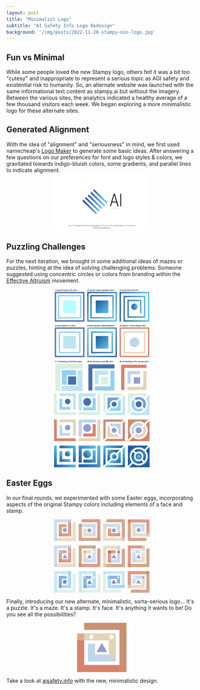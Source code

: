 ```yaml
---
layout: post
title: "Minimalist Logo"
subtitle: "AI Safety Info Logo Redesign"
background: '/img/posts/2022-11-20-stampy-min-logo.jpg'
---
```


## Fun vs Minimal

While some people loved the new Stampy logo, others felt it was a bit too "cutesy" and inappropriate to represent a serious topic as AGI safety and existential risk to humanity. So, an alternate website was launched with the same informational text content as stampy.ai but without the imagery. Between the various sites, the analytics indicated a healthy average of a few thousand visitors each week. We began exploring a more minimalistic logo for these alternate sites.

## Generated Alignment

With the idea of "alignment" and "seriousness" in mind, we first used namecheap's [Logo Maker](https://www.namecheap.com/logo-maker/app/) to generate some basic ideas. After answering a few questions on our preferences for font and logo styles & colors, we gravitated towards indigo-bluish colors, some gradients, and parallel lines to indicate alignment.
<img src="/img/posts/2022-11-20-stampy-min-ideas1.png" width="50%" style="display: block; margin: 0 auto;" />

## Puzzling Challenges

For the next iteration, we brought in some additional ideas of mazes or puzzles, hinting at the idea of solving challenging problems. Someone suggested using concentric circles or colors from branding within the [Effective Altruism](https://www.centreforeffectivealtruism.org/) movement.

<img src="/img/posts/2022-11-20-stampy-min-ideas2.jpg" width="50%" style="display: block; margin: 0 auto;" />

<img src="/img/posts/2022-11-20-stampy-min-ideas3.png" width="50%" style="display: block; margin: 0 auto;"  />

## Easter Eggs

In our final rounds, we experimented with some Easter eggs, incorporating aspects of the original Stampy colors including elements of a face and stamp.

<img src="/img/posts/2022-11-20-stampy-min-ideas4.png" width="50%" style="display: block; margin: 0 auto;"  />

Finally, introducing our new alternate, minimalistic, sorta-serious logo... It's a puzzle. It's a maze. It's a stamp. It's face. It's anything it wants to be! Do you see all the possibilities?

<img src="/img/posts/2022-11-20-stampy-min-logo.svg" width="30%" style="display: block; margin: 0 auto;" />

Take a look at [aisafety.info](https://aisafety.info/) with the new, minimalistic design.

